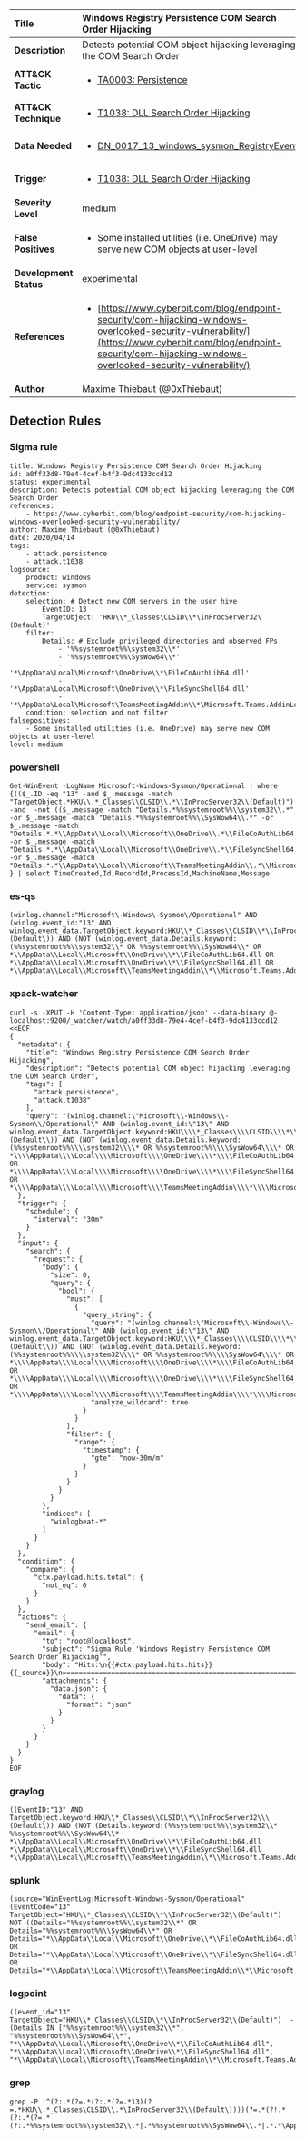 | Title                    | Windows Registry Persistence COM Search Order Hijacking       |
|:-------------------------|:------------------|
| **Description**          | Detects potential COM object hijacking leveraging the COM Search Order |
| **ATT&amp;CK Tactic**    |  <ul><li>[TA0003: Persistence](https://attack.mitre.org/tactics/TA0003)</li></ul>  |
| **ATT&amp;CK Technique** | <ul><li>[T1038: DLL Search Order Hijacking](https://attack.mitre.org/techniques/T1038)</li></ul>  |
| **Data Needed**          | <ul><li>[DN_0017_13_windows_sysmon_RegistryEvent](../Data_Needed/DN_0017_13_windows_sysmon_RegistryEvent.md)</li></ul>  |
| **Trigger**              | <ul><li>[T1038: DLL Search Order Hijacking](../Triggers/T1038.md)</li></ul>  |
| **Severity Level**       | medium |
| **False Positives**      | <ul><li>Some installed utilities (i.e. OneDrive) may serve new COM objects at user-level</li></ul>  |
| **Development Status**   | experimental |
| **References**           | <ul><li>[https://www.cyberbit.com/blog/endpoint-security/com-hijacking-windows-overlooked-security-vulnerability/](https://www.cyberbit.com/blog/endpoint-security/com-hijacking-windows-overlooked-security-vulnerability/)</li></ul>  |
| **Author**               | Maxime Thiebaut (@0xThiebaut) |


## Detection Rules

### Sigma rule

```
title: Windows Registry Persistence COM Search Order Hijacking
id: a0ff33d8-79e4-4cef-b4f3-9dc4133ccd12
status: experimental
description: Detects potential COM object hijacking leveraging the COM Search Order
references:
    - https://www.cyberbit.com/blog/endpoint-security/com-hijacking-windows-overlooked-security-vulnerability/
author: Maxime Thiebaut (@0xThiebaut)
date: 2020/04/14
tags:
    - attack.persistence
    - attack.t1038
logsource:
    product: windows
    service: sysmon
detection:
    selection: # Detect new COM servers in the user hive
        EventID: 13
        TargetObject: 'HKU\\*_Classes\CLSID\\*\InProcServer32\(Default)'
    filter:
        Details: # Exclude privileged directories and observed FPs
            - '%%systemroot%%\system32\\*'
            - '%%systemroot%%\SysWow64\\*'
            - '*\AppData\Local\Microsoft\OneDrive\\*\FileCoAuthLib64.dll'
            - '*\AppData\Local\Microsoft\OneDrive\\*\FileSyncShell64.dll'
            - '*\AppData\Local\Microsoft\TeamsMeetingAddin\\*\Microsoft.Teams.AddinLoader.dll'
    condition: selection and not filter
falsepositives:
    - Some installed utilities (i.e. OneDrive) may serve new COM objects at user-level
level: medium

```





### powershell
    
```
Get-WinEvent -LogName Microsoft-Windows-Sysmon/Operational | where {(($_.ID -eq "13" -and $_.message -match "TargetObject.*HKU\\.*_Classes\\CLSID\\.*\\InProcServer32\\(Default)") -and  -not (($_.message -match "Details.*%%systemroot%%\\system32\\.*" -or $_.message -match "Details.*%%systemroot%%\\SysWow64\\.*" -or $_.message -match "Details.*.*\\AppData\\Local\\Microsoft\\OneDrive\\.*\\FileCoAuthLib64.dll" -or $_.message -match "Details.*.*\\AppData\\Local\\Microsoft\\OneDrive\\.*\\FileSyncShell64.dll" -or $_.message -match "Details.*.*\\AppData\\Local\\Microsoft\\TeamsMeetingAddin\\.*\\Microsoft.Teams.AddinLoader.dll"))) } | select TimeCreated,Id,RecordId,ProcessId,MachineName,Message
```


### es-qs
    
```
(winlog.channel:"Microsoft\-Windows\-Sysmon\/Operational" AND (winlog.event_id:"13" AND winlog.event_data.TargetObject.keyword:HKU\\*_Classes\\CLSID\\*\\InProcServer32\\\(Default\)) AND (NOT (winlog.event_data.Details.keyword:(%%systemroot%%\\system32\\* OR %%systemroot%%\\SysWow64\\* OR *\\AppData\\Local\\Microsoft\\OneDrive\\*\\FileCoAuthLib64.dll OR *\\AppData\\Local\\Microsoft\\OneDrive\\*\\FileSyncShell64.dll OR *\\AppData\\Local\\Microsoft\\TeamsMeetingAddin\\*\\Microsoft.Teams.AddinLoader.dll))))
```


### xpack-watcher
    
```
curl -s -XPUT -H 'Content-Type: application/json' --data-binary @- localhost:9200/_watcher/watch/a0ff33d8-79e4-4cef-b4f3-9dc4133ccd12 <<EOF
{
  "metadata": {
    "title": "Windows Registry Persistence COM Search Order Hijacking",
    "description": "Detects potential COM object hijacking leveraging the COM Search Order",
    "tags": [
      "attack.persistence",
      "attack.t1038"
    ],
    "query": "(winlog.channel:\"Microsoft\\-Windows\\-Sysmon\\/Operational\" AND (winlog.event_id:\"13\" AND winlog.event_data.TargetObject.keyword:HKU\\\\*_Classes\\\\CLSID\\\\*\\\\InProcServer32\\\\\\(Default\\)) AND (NOT (winlog.event_data.Details.keyword:(%%systemroot%%\\\\system32\\\\* OR %%systemroot%%\\\\SysWow64\\\\* OR *\\\\AppData\\\\Local\\\\Microsoft\\\\OneDrive\\\\*\\\\FileCoAuthLib64.dll OR *\\\\AppData\\\\Local\\\\Microsoft\\\\OneDrive\\\\*\\\\FileSyncShell64.dll OR *\\\\AppData\\\\Local\\\\Microsoft\\\\TeamsMeetingAddin\\\\*\\\\Microsoft.Teams.AddinLoader.dll))))"
  },
  "trigger": {
    "schedule": {
      "interval": "30m"
    }
  },
  "input": {
    "search": {
      "request": {
        "body": {
          "size": 0,
          "query": {
            "bool": {
              "must": [
                {
                  "query_string": {
                    "query": "(winlog.channel:\"Microsoft\\-Windows\\-Sysmon\\/Operational\" AND (winlog.event_id:\"13\" AND winlog.event_data.TargetObject.keyword:HKU\\\\*_Classes\\\\CLSID\\\\*\\\\InProcServer32\\\\\\(Default\\)) AND (NOT (winlog.event_data.Details.keyword:(%%systemroot%%\\\\system32\\\\* OR %%systemroot%%\\\\SysWow64\\\\* OR *\\\\AppData\\\\Local\\\\Microsoft\\\\OneDrive\\\\*\\\\FileCoAuthLib64.dll OR *\\\\AppData\\\\Local\\\\Microsoft\\\\OneDrive\\\\*\\\\FileSyncShell64.dll OR *\\\\AppData\\\\Local\\\\Microsoft\\\\TeamsMeetingAddin\\\\*\\\\Microsoft.Teams.AddinLoader.dll))))",
                    "analyze_wildcard": true
                  }
                }
              ],
              "filter": {
                "range": {
                  "timestamp": {
                    "gte": "now-30m/m"
                  }
                }
              }
            }
          }
        },
        "indices": [
          "winlogbeat-*"
        ]
      }
    }
  },
  "condition": {
    "compare": {
      "ctx.payload.hits.total": {
        "not_eq": 0
      }
    }
  },
  "actions": {
    "send_email": {
      "email": {
        "to": "root@localhost",
        "subject": "Sigma Rule 'Windows Registry Persistence COM Search Order Hijacking'",
        "body": "Hits:\n{{#ctx.payload.hits.hits}}{{_source}}\n================================================================================\n{{/ctx.payload.hits.hits}}",
        "attachments": {
          "data.json": {
            "data": {
              "format": "json"
            }
          }
        }
      }
    }
  }
}
EOF

```


### graylog
    
```
((EventID:"13" AND TargetObject.keyword:HKU\\*_Classes\\CLSID\\*\\InProcServer32\\\(Default\)) AND (NOT (Details.keyword:(%%systemroot%%\\system32\\* %%systemroot%%\\SysWow64\\* *\\AppData\\Local\\Microsoft\\OneDrive\\*\\FileCoAuthLib64.dll *\\AppData\\Local\\Microsoft\\OneDrive\\*\\FileSyncShell64.dll *\\AppData\\Local\\Microsoft\\TeamsMeetingAddin\\*\\Microsoft.Teams.AddinLoader.dll))))
```


### splunk
    
```
(source="WinEventLog:Microsoft-Windows-Sysmon/Operational" (EventCode="13" TargetObject="HKU\\*_Classes\\CLSID\\*\\InProcServer32\\(Default)") NOT ((Details="%%systemroot%%\\system32\\*" OR Details="%%systemroot%%\\SysWow64\\*" OR Details="*\\AppData\\Local\\Microsoft\\OneDrive\\*\\FileCoAuthLib64.dll" OR Details="*\\AppData\\Local\\Microsoft\\OneDrive\\*\\FileSyncShell64.dll" OR Details="*\\AppData\\Local\\Microsoft\\TeamsMeetingAddin\\*\\Microsoft.Teams.AddinLoader.dll")))
```


### logpoint
    
```
((event_id="13" TargetObject="HKU\\*_Classes\\CLSID\\*\\InProcServer32\\(Default)")  -(Details IN ["%%systemroot%%\\system32\\*", "%%systemroot%%\\SysWow64\\*", "*\\AppData\\Local\\Microsoft\\OneDrive\\*\\FileCoAuthLib64.dll", "*\\AppData\\Local\\Microsoft\\OneDrive\\*\\FileSyncShell64.dll", "*\\AppData\\Local\\Microsoft\\TeamsMeetingAddin\\*\\Microsoft.Teams.AddinLoader.dll"]))
```


### grep
    
```
grep -P '^(?:.*(?=.*(?:.*(?=.*13)(?=.*HKU\\.*_Classes\CLSID\\.*\InProcServer32\\(Default\))))(?=.*(?!.*(?:.*(?=.*(?:.*%%systemroot%%\system32\\.*|.*%%systemroot%%\SysWow64\\.*|.*.*\AppData\Local\Microsoft\OneDrive\\.*\FileCoAuthLib64\.dll|.*.*\AppData\Local\Microsoft\OneDrive\\.*\FileSyncShell64\.dll|.*.*\AppData\Local\Microsoft\TeamsMeetingAddin\\.*\Microsoft\.Teams\.AddinLoader\.dll))))))'
```



